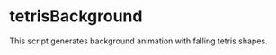 tetrisBackground
================

This script generates background animation with falling tetris shapes.
